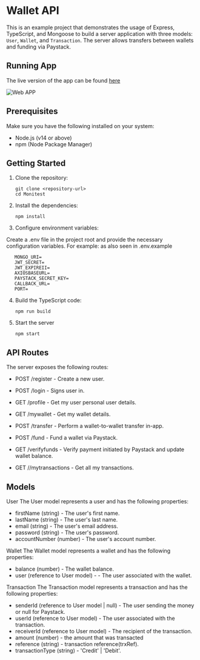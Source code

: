 # Wallet API

This is an example project that demonstrates the usage of Express, TypeScript, and Mongoose to build a server application with three models: `User`, `Wallet`, and `Transaction`. The server allows transfers between wallets and funding via Paystack.

## Running App

The live version of the app can be found [here](https://moni-rough-front.vercel.app/)

![Web APP](https://res.cloudinary.com/valodagreat/image/upload/v1685224576/Screen_Shot_2023-05-27_at_10.51.38_PM_g2orz3.png)

## Prerequisites

Make sure you have the following installed on your system:

- Node.js (v14 or above)
- npm (Node Package Manager)

## Getting Started

1. Clone the repository:

   ```shell
   git clone <repository-url>
   cd Monitest

   ```

2. Install the dependencies:

   ```shell
   npm install

   ```

3. Configure environment variables:

Create a .env file in the project root and provide the necessary configuration variables. For example: as also seen in .env.example

```shell
   MONGO_URI=
   JWT_SECRET=
   JWT_EXPIREII=
   AXIOSBASEURL=
   PAYSTACK_SECRET_KEY=
   CALLBACK_URL=
   PORT=
```

4. Build the TypeScript code:

   ```shell
   npm run build

   ```

5. Start the server
   ```shell
   npm start
   ```

## API Routes

The server exposes the following routes:

- POST /register - Create a new user.
- POST /login - Signs user in.
- GET /profile - Get my user personal user details.

- GET /mywallet - Get my wallet details.
- POST /transfer - Perform a wallet-to-wallet transfer in-app.
- POST /fund - Fund a wallet via Paystack.
- GET /verifyfunds - Verify payment initiated by Paystack and update wallet balance.
- GET //mytransactions - Get all my transactions.

## Models

User
The User model represents a user and has the following properties:

- firstName (string) - The user's first name.
- lastName (string) - The user's last name.
- email (string) - The user's email address.
- password (string) - The user's password.
- accountNumber (number) - The user's account number.

Wallet
The Wallet model represents a wallet and has the following properties:

- balance (number) - The wallet balance.
- user (reference to User model) - - The user associated with the wallet.

Transaction
The Transaction model represents a transaction and has the following properties:

- senderId (reference to User model | null) - The user sending the money or null for Paystack.
- userId (reference to User model) - The user associated with the transaction.
- receiverId (reference to User model) - The recipient of the transaction.
- amount (number) - the amount that was transacted
- reference (string) - transaction reference(trxRef).
- transactionType (string) - 'Credit' | 'Debit'.
